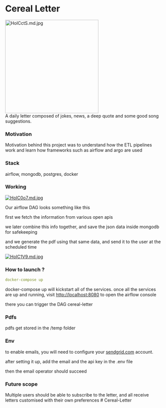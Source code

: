 # Cereal Letter
<a href="https://freeimage.host/i/HoICctS"><img src="https://iili.io/HoICctS.md.jpg" alt="HoICctS.md.jpg" border="0" width="300"></a>
<br>
A daily letter composed of jokes, news, a deep quote and some good song suggestions.

### Motivation

Motivation behind this project was to understand how the ETL pipelines work and learn how frameworks such as airflow and argo are used

### Stack

airflow, mongodb, postgres, docker

### Working
<a href="https://freeimage.host/i/HoIC0o7"><img src="https://iili.io/HoIC0o7.md.jpg" alt="HoIC0o7.md.jpg" border="0"></a>

Our airflow DAG looks something like this

first we fetch the information from various open apis

we later combine this info together, and save the json data inside mongodb for safekeeping

and we generate the pdf using that same data, and send it to the user at the scheduled time

<a href="https://freeimage.host/i/HoIC1V9"><img src="https://iili.io/HoIC1V9.md.jpg" alt="HoIC1V9.md.jpg" border="0"></a>

### How to launch ?

```yaml
docker-compose up
```
docker-compose up will kickstart all of the services.
once all the services are up and running,
visit [http://localhost:8080](http://localhost:8080) to open the airflow console

there you can trigger the DAG cereal-letter



### Pdfs

pdfs get stored in the /temp folder

### Env

to enable emails, you will need to configure your [sendgrid.com](http://sendgrid.com) account.

after setting it up, add the email and the api key in the .env file

then the email operator should succeed

### Future scope

Multiple users should be able to subscribe to the letter, and all receive letters customised with their own preferences
#   C e r e a l - L e t t e r  
 